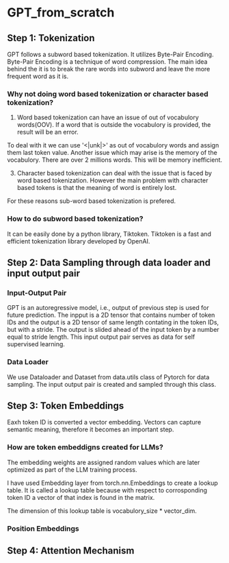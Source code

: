 # GPT_from_scratch

## Step 1: Tokenization

GPT follows a subword based tokenization. It utilizes Byte-Pair Encoding.
Byte-Pair Encoding is a technique of word compression. The main idea behind the it is to break the rare words into subword and leave the more frequent word as it is.

### Why not doing word based tokenization or character based tokenization?

1) Word based tokenization can have an issue of out of vocabulory words(OOV). If a word that is outside the vocabulory is provided, the result will be an error.

To deal with it we can use '<|unk|>' as out of vocabulory words and assign them last token value. Another issue which may arise is the memory of the vocabulory. There are over 2 millions words. This will be memory inefficient.

3) Character based tokenization can deal with the issue that is faced by word based tokenization. However the main problem with character based tokens is that the meaning of word is entirely lost.

For these reasons sub-word based tokenization is prefered.

### How to do subword based tokenization?

It can be easily done by a python library, Tiktoken. Tiktoken is a fast and efficient tokenization library developed by OpenAI.

## Step 2: Data Sampling through data loader and input output pair

### Input-Output Pair

GPT is an autoregressive model, i.e., output of previous step is used for future prediction. The inpput is a 2D tensor that contains number of token IDs and the output is a 2D tensor of same length contating in the token IDs, but with a stride. The output is slided ahead of the input token by a number equal to stride length.
This input output pair serves as data for self supervised learning.

### Data Loader

We use Dataloader and Dataset from data.utils class of Pytorch for data sampling. The input output pair is created and sampled through this class.

## Step 3: Token Embeddings

Eaxh token ID is converted a vector embedding. Vectors can capture semantic meaning, therefore it becomes an important step.

### How are token embeddigns created for LLMs?

The embedding weights are assigned random values which are later optimized as part of the LLM training process.

I have used Embedding layer from torch.nn.Embeddings to create a lookup table. It is called a lookup table because with respect to corrosponding token ID a vector of that index is found in the matrix.

The dimension of this lookup table is vocabulory_size * vector_dim. 

### Position Embeddings



## Step 4: Attention Mechanism


